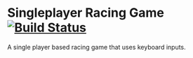 # Singleplayer Racing Game [![Build Status](https://travis-ci.org/JH05/RacingGame.svg?branch=master)](https://travis-ci.org/JH05/RacingGame)
A single player based racing game that uses keyboard inputs.
